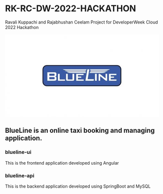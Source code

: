 # RK-RC-DW-2022-HACKATHON
Ravali Kuppachi and Rajabhushan Ceelam Project for DeveloperWeek Cloud 2022 Hackathon

![alt text](https://github.com/bhushanraja/rk-rc-dw-2022-hackathon/blob/main/blueline-ui/src/images/blue-line-taxis.jpeg?raw=true)
## BlueLine is an online taxi booking and managing application.

### blueline-ui
This is the frontend application developed using Angular

### blueline-api
This is the backend application developed using SpringBoot and MySQL
